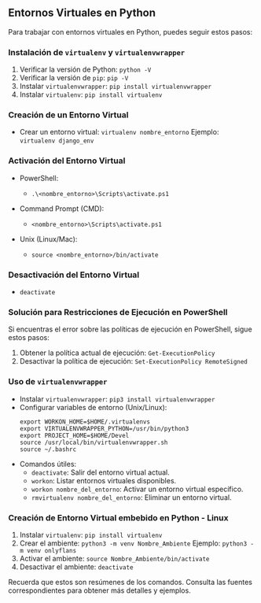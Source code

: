 
## Entornos Virtuales en Python

Para trabajar con entornos virtuales en Python, puedes seguir estos pasos:

### Instalación de `virtualenv` y `virtualenvwrapper`

1. Verificar la versión de Python: `python -V`
2. Verificar la versión de `pip`: `pip -V`
3. Instalar `virtualenvwrapper`: `pip install virtualenvwrapper`
4. Instalar `virtualenv`: `pip install virtualenv`

### Creación de un Entorno Virtual

- Crear un entorno virtual: `virtualenv nombre_entorno`
  Ejemplo: `virtualenv django_env`

### Activación del Entorno Virtual

- PowerShell:
  - `.\<nombre_entorno>\Scripts\activate.ps1`

- Command Prompt (CMD):
  - `<nombre_entorno>\Scripts\activate.ps1`

- Unix (Linux/Mac):
  - `source <nombre_entorno>/bin/activate`

### Desactivación del Entorno Virtual

- `deactivate`

### Solución para Restricciones de Ejecución en PowerShell

Si encuentras el error sobre las políticas de ejecución en PowerShell, sigue estos pasos:

1. Obtener la política actual de ejecución: `Get-ExecutionPolicy`
2. Desactivar la política de ejecución: `Set-ExecutionPolicy RemoteSigned`

### Uso de `virtualenvwrapper`

- Instalar `virtualenvwrapper`: `pip3 install virtualenvwrapper`
- Configurar variables de entorno (Unix/Linux):
  ```
  export WORKON_HOME=$HOME/.virtualenvs
  export VIRTUALENVWRAPPER_PYTHON=/usr/bin/python3
  export PROJECT_HOME=$HOME/Devel
  source /usr/local/bin/virtualenvwrapper.sh
  source ~/.bashrc
  ```
- Comandos útiles:
  - `deactivate`: Salir del entorno virtual actual.
  - `workon`: Listar entornos virtuales disponibles.
  - `workon nombre_del_entorno`: Activar un entorno virtual específico.
  - `rmvirtualenv nombre_del_entorno`: Eliminar un entorno virtual.

### Creación de Entorno Virtual embebido en Python - Linux

1. Instalar `virtualenv`: `pip install virtualenv`
2. Crear el ambiente: `python3 -m venv Nombre_Ambiente`
   Ejemplo: `python3 -m venv onlyflans`
3. Activar el ambiente: `source Nombre_Ambiente/bin/activate`
4. Desactivar el ambiente: `deactivate`

Recuerda que estos son resúmenes de los comandos. Consulta las fuentes correspondientes para obtener más detalles y ejemplos.
